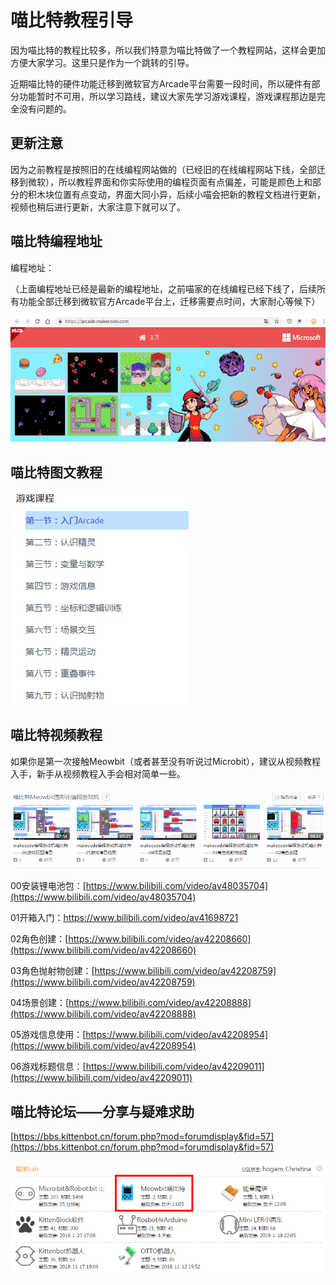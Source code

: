# 喵比特教程引导

因为喵比特的教程比较多，所以我们特意为喵比特做了一个教程网站，这样会更加方便大家学习。这里只是作为一个跳转的引导。

近期喵比特的硬件功能迁移到微软官方Arcade平台需要一段时间，所以硬件有部分功能暂时不可用，所以学习路线，建议大家先学习游戏课程，游戏课程那边是完全没有问题的。

## 更新注意

因为之前教程是按照旧的在线编程网站做的（已经旧的在线编程网站下线，全部迁移到微软），所以教程界面和你实际使用的编程页面有点偏差，可能是颜色上和部分的积木块位置有点变动，界面大同小异，后续小喵会把新的教程文档进行更新，视频也稍后进行更新，大家注意下就可以了。

## 喵比特编程地址

编程地址：

[](https://arcade.makecode.com/)

（上面编程地址已经是最新的编程地址，之前喵家的在线编程已经下线了，后续所有功能全部迁移到微软官方Arcade平台上，迁移需要点时间，大家耐心等候下）

![](./images/c01_01.png)

## 喵比特图文教程

[](https://meowbit-doc.kittenbot.cn)

![](./images/c01_05.png)

## 喵比特视频教程

如果你是第一次接触Meowbit（或者甚至没有听说过Microbit），建议从视频教程入手，新手从视频教程入手会相对简单一些。

![](./images/c01_04.png)



00安装锂电池包：[https://www.bilibili.com/video/av48035704](https://www.bilibili.com/video/av48035704)

01开箱入门：[https://www.bilibili.com/video/av41698721 ](https://www.bilibili.com/video/av41698721 )


02角色创建：[https://www.bilibili.com/video/av42208660](https://www.bilibili.com/video/av42208660) 


03角色抛射物创建：[https://www.bilibili.com/video/av42208759](https://www.bilibili.com/video/av42208759) 


04场景创建：[https://www.bilibili.com/video/av42208888](https://www.bilibili.com/video/av42208888) 


05游戏信息使用：[https://www.bilibili.com/video/av42208954](https://www.bilibili.com/video/av42208954) 


06游戏标题信息：[https://www.bilibili.com/video/av42209011](https://www.bilibili.com/video/av42209011) 

## 喵比特论坛——分享与疑难求助

[https://bbs.kittenbot.cn/forum.php?mod=forumdisplay&fid=57](https://bbs.kittenbot.cn/forum.php?mod=forumdisplay&fid=57)

![](./images/c01_03.png)